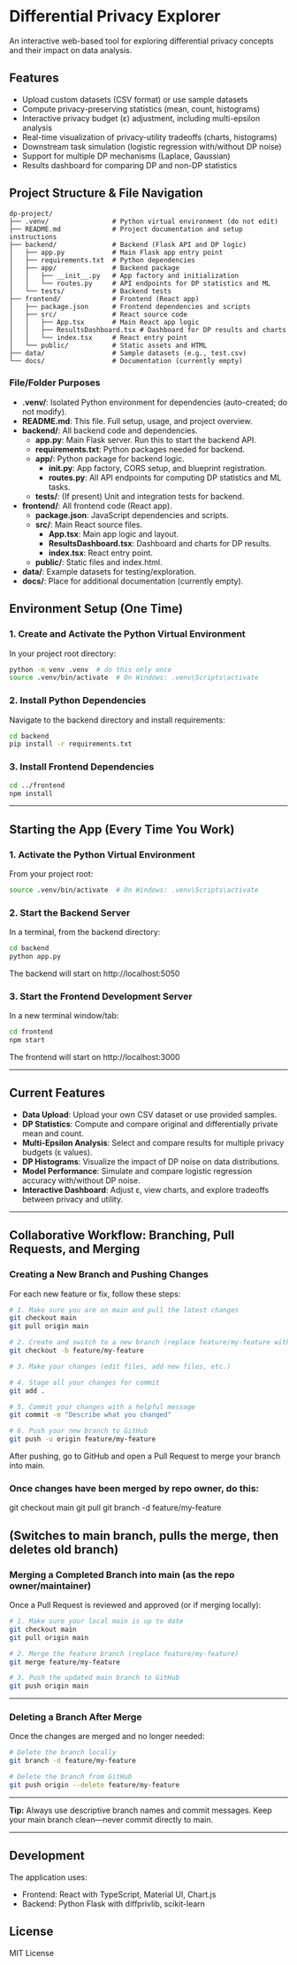 # Differential Privacy Explorer

An interactive web-based tool for exploring differential privacy concepts and their impact on data analysis.

## Features

- Upload custom datasets (CSV format) or use sample datasets
- Compute privacy-preserving statistics (mean, count, histograms)
- Interactive privacy budget (ε) adjustment, including multi-epsilon analysis
- Real-time visualization of privacy-utility tradeoffs (charts, histograms)
- Downstream task simulation (logistic regression with/without DP noise)
- Support for multiple DP mechanisms (Laplace, Gaussian)
- Results dashboard for comparing DP and non-DP statistics

## Project Structure & File Navigation

```
dp-project/
├── .venv/                # Python virtual environment (do not edit)
├── README.md             # Project documentation and setup instructions
├── backend/              # Backend (Flask API and DP logic)
│   ├── app.py            # Main Flask app entry point
│   ├── requirements.txt  # Python dependencies
│   ├── app/              # Backend package
│   │   ├── __init__.py   # App factory and initialization
│   │   └── routes.py     # API endpoints for DP statistics and ML
│   └── tests/            # Backend tests
├── frontend/             # Frontend (React app)
│   ├── package.json      # Frontend dependencies and scripts
│   ├── src/              # React source code
│   │   ├── App.tsx       # Main React app logic
│   │   ├── ResultsDashboard.tsx # Dashboard for DP results and charts
│   │   └── index.tsx     # React entry point
│   └── public/           # Static assets and HTML
├── data/                 # Sample datasets (e.g., test.csv)
└── docs/                 # Documentation (currently empty)
```

### File/Folder Purposes

- **.venv/**: Isolated Python environment for dependencies (auto-created; do not modify).
- **README.md**: This file. Full setup, usage, and project overview.
- **backend/**: All backend code and dependencies.
  - **app.py**: Main Flask server. Run this to start the backend API.
  - **requirements.txt**: Python packages needed for backend.
  - **app/**: Python package for backend logic.
    - **__init__.py**: App factory, CORS setup, and blueprint registration.
    - **routes.py**: All API endpoints for computing DP statistics and ML tasks.
  - **tests/**: (If present) Unit and integration tests for backend.
- **frontend/**: All frontend code (React app).
  - **package.json**: JavaScript dependencies and scripts.
  - **src/**: Main React source files.
    - **App.tsx**: Main app logic and layout.
    - **ResultsDashboard.tsx**: Dashboard and charts for DP results.
    - **index.tsx**: React entry point.
  - **public/**: Static files and index.html.
- **data/**: Example datasets for testing/exploration.
- **docs/**: Place for additional documentation (currently empty).

## Environment Setup (One Time)

### 1. Create and Activate the Python Virtual Environment

In your project root directory:

```bash
python -m venv .venv  # do this only once
source .venv/bin/activate  # On Windows: .venv\Scripts\activate
```

### 2. Install Python Dependencies

Navigate to the backend directory and install requirements:

```bash
cd backend
pip install -r requirements.txt
```

### 3. Install Frontend Dependencies

```bash
cd ../frontend
npm install
```

---

## Starting the App (Every Time You Work)

### 1. Activate the Python Virtual Environment

From your project root:

```bash
source .venv/bin/activate  # On Windows: .venv\Scripts\activate
```

### 2. Start the Backend Server

In a terminal, from the backend directory:

```bash
cd backend
python app.py
```

The backend will start on http://localhost:5050

### 3. Start the Frontend Development Server

In a new terminal window/tab:

```bash
cd frontend
npm start
```

The frontend will start on http://localhost:3000

---

## Current Features

- **Data Upload**: Upload your own CSV dataset or use provided samples.
- **DP Statistics**: Compute and compare original and differentially private mean and count.
- **Multi-Epsilon Analysis**: Select and compare results for multiple privacy budgets (ε values).
- **DP Histograms**: Visualize the impact of DP noise on data distributions.
- **Model Performance**: Simulate and compare logistic regression accuracy with/without DP noise.
- **Interactive Dashboard**: Adjust ε, view charts, and explore tradeoffs between privacy and utility.

---

## Collaborative Workflow: Branching, Pull Requests, and Merging

### Creating a New Branch and Pushing Changes

For each new feature or fix, follow these steps:

```bash
# 1. Make sure you are on main and pull the latest changes
git checkout main
git pull origin main

# 2. Create and switch to a new branch (replace feature/my-feature with a descriptive name)
git checkout -b feature/my-feature

# 3. Make your changes (edit files, add new files, etc.)

# 4. Stage all your changes for commit
git add .

# 5. Commit your changes with a helpful message
git commit -m "Describe what you changed"

# 6. Push your new branch to GitHub
git push -u origin feature/my-feature
```

After pushing, go to GitHub and open a Pull Request to merge your branch into main.

### Once changes have been merged by repo owner, do this:

git checkout main
git pull
git branch -d feature/my-feature

(Switches to main branch, pulls the merge, then deletes old branch)
---

### Merging a Completed Branch into main (as the repo owner/maintainer)

Once a Pull Request is reviewed and approved (or if merging locally):

```bash
# 1. Make sure your local main is up to date
git checkout main
git pull origin main

# 2. Merge the feature branch (replace feature/my-feature)
git merge feature/my-feature

# 3. Push the updated main branch to GitHub
git push origin main
```

---

### Deleting a Branch After Merge

Once the changes are merged and no longer needed:

```bash
# Delete the branch locally
git branch -d feature/my-feature

# Delete the branch from GitHub
git push origin --delete feature/my-feature
```

---

**Tip:** Always use descriptive branch names and commit messages. Keep your main branch clean—never commit directly to main.

---

## Development

The application uses:
- Frontend: React with TypeScript, Material UI, Chart.js
- Backend: Python Flask with diffprivlib, scikit-learn

## License

MIT License
